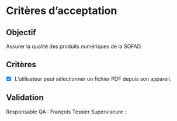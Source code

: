 # Critères d’acceptation

## Objectif
Assurer la qualité des produits numériques de la SOFAD.

## Critères

- [x] L’utilisateur peut sélectionner un fichier PDF depuis son appareil.

## Validation
Responsable QA : François Tessier
Superviseure : 
